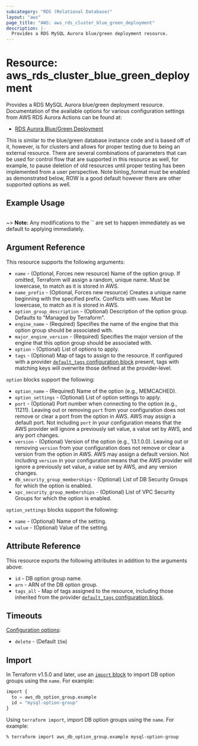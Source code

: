 ```yaml
---
subcategory: "RDS (Relational Database)"
layout: "aws"
page_title: "AWS: aws_rds_cluster_blue_green_deployment"
description: |-
  Provides a RDS MySQL Aurora blue/green deployment resource.
---
```


# Resource: aws_rds_cluster_blue_green_deployment 

Provides a RDS MySQL Aurora blue/green deployment resource. Documentation of the available options for various configuration settings from AWS RDS Aurora 
Actions can be found at:

* [RDS Aurora Blue/Green Deployment](https://docs.aws.amazon.com/AmazonRDS/latest/AuroraUserGuide/blue-green-deployments-creating.html)

This is similar to the blue/green database instance code and is based off of it, however, is for clusters and allows for proper testing due to
being an external resource. There are several combinations of parameters that can be used for control flow that are supported in this resource 
as well, for example, to pause deletion of old resources until proper testing has been implemented from a user perspective. Note binlog_format 
must be enabled as demonstrated below, ROW is a good default however there are other supported options as well.   

## Example Usage

```terraform

```

~> **Note:** Any modifications to the `` are set to happen immediately as we default to applying immediately.


## Argument Reference

This resource supports the following arguments:

* `name` - (Optional, Forces new resource) Name of the option group. If omitted, Terraform will assign a random, unique name. Must be lowercase, to match as it is stored in AWS.
* `name_prefix` - (Optional, Forces new resource) Creates a unique name beginning with the specified prefix. Conflicts with `name`. Must be lowercase, to match as it is stored in AWS.
* `option_group_description` - (Optional) Description of the option group. Defaults to "Managed by Terraform".
* `engine_name` - (Required) Specifies the name of the engine that this option group should be associated with.
* `major_engine_version` - (Required) Specifies the major version of the engine that this option group should be associated with.
* `option` - (Optional) List of options to apply.
* `tags` - (Optional) Map of tags to assign to the resource. If configured with a provider [`default_tags` configuration block](https://registry.terraform.io/providers/hashicorp/aws/latest/docs#default_tags-configuration-block) present, tags with matching keys will overwrite those defined at the provider-level.

`option` blocks support the following:

* `option_name` - (Required) Name of the option (e.g., MEMCACHED).
* `option_settings` - (Optional) List of option settings to apply.
* `port` - (Optional) Port number when connecting to the option (e.g., 11211). Leaving out or removing `port` from your configuration does not remove or clear a port from the option in AWS. AWS may assign a default port. Not including `port` in your configuration means that the AWS provider will ignore a previously set value, a value set by AWS, and any port changes.
* `version` - (Optional) Version of the option (e.g., 13.1.0.0). Leaving out or removing `version` from your configuration does not remove or clear a version from the option in AWS. AWS may assign a default version. Not including `version` in your configuration means that the AWS provider will ignore a previously set value, a value set by AWS, and any version changes.
* `db_security_group_memberships` - (Optional) List of DB Security Groups for which the option is enabled.
* `vpc_security_group_memberships` - (Optional) List of VPC Security Groups for which the option is enabled.

`option_settings` blocks support the following:

* `name` - (Optional) Name of the setting.
* `value` - (Optional) Value of the setting.

## Attribute Reference

This resource exports the following attributes in addition to the arguments above:

* `id` - DB option group name.
* `arn` - ARN of the DB option group.
* `tags_all` - Map of tags assigned to the resource, including those inherited from the provider [`default_tags` configuration block](https://registry.terraform.io/providers/hashicorp/aws/latest/docs#default_tags-configuration-block).

## Timeouts

[Configuration options](https://developer.hashicorp.com/terraform/language/resources/syntax#operation-timeouts):

- `delete` - (Default `15m`)

## Import

In Terraform v1.5.0 and later, use an [`import` block](https://developer.hashicorp.com/terraform/language/import) to import DB option groups using the `name`. For example:

```terraform
import {
  to = aws_db_option_group.example
  id = "mysql-option-group"
}
```

Using `terraform import`, import DB option groups using the `name`. For example:

```console
% terraform import aws_db_option_group.example mysql-option-group
```
